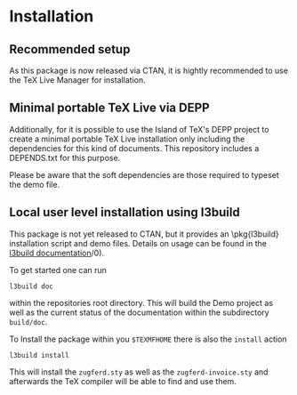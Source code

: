 # Installation

## Recommended setup

As this package is now released via CTAN, it is hightly recommended to use the TeX Live Manager for installation.

## Minimal portable TeX Live via DEPP

Additionally, for it is possible to use the Island of TeX's DEPP project to create a minimal portable TeX Live installation only including the dependencies for this kind of documents.
This repository includes a DEPENDS.txt for this purpose. 

Please be aware that the soft dependencies are those required to typeset the demo file. 

## Local user level installation using l3build

This package is not yet released to CTAN, but it provides an \pkg{l3build} installation script and demo files.
Details on usage can be found in the [l3build documentation](http://texdoc.net/serve/l3build)/0).

To get started one can run

```shell
l3build doc
```

within the repositories root directory.
This will build the Demo project as well as the current status of the documentation within the subdirectory `build/doc`.

To Install the package within you `$TEXMFHOME` there is also the `install` action

```shell
l3build install
```

This will install the `zugferd.sty` as well as the `zugferd-invoice.sty` and afterwards the TeX compiler will be able to find and use them.
